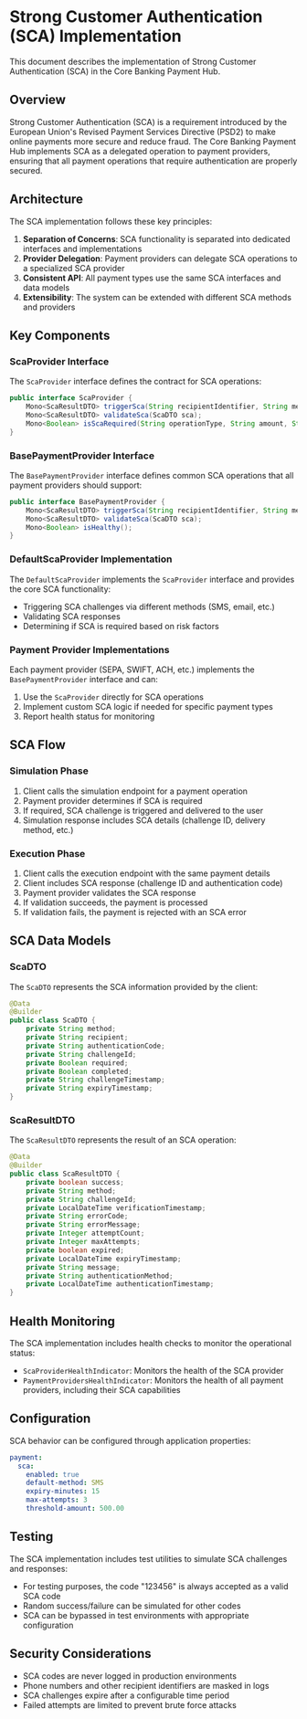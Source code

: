 # Strong Customer Authentication (SCA) Implementation

This document describes the implementation of Strong Customer Authentication (SCA) in the Core Banking Payment Hub.

## Overview

Strong Customer Authentication (SCA) is a requirement introduced by the European Union's Revised Payment Services Directive (PSD2) to make online payments more secure and reduce fraud. The Core Banking Payment Hub implements SCA as a delegated operation to payment providers, ensuring that all payment operations that require authentication are properly secured.

## Architecture

The SCA implementation follows these key principles:

1. **Separation of Concerns**: SCA functionality is separated into dedicated interfaces and implementations
2. **Provider Delegation**: Payment providers can delegate SCA operations to a specialized SCA provider
3. **Consistent API**: All payment types use the same SCA interfaces and data models
4. **Extensibility**: The system can be extended with different SCA methods and providers

## Key Components

### ScaProvider Interface

The `ScaProvider` interface defines the contract for SCA operations:

```java
public interface ScaProvider {
    Mono<ScaResultDTO> triggerSca(String recipientIdentifier, String method, String referenceId);
    Mono<ScaResultDTO> validateSca(ScaDTO sca);
    Mono<Boolean> isScaRequired(String operationType, String amount, String currency, String accountId);
}
```

### BasePaymentProvider Interface

The `BasePaymentProvider` interface defines common SCA operations that all payment providers should support:

```java
public interface BasePaymentProvider {
    Mono<ScaResultDTO> triggerSca(String recipientIdentifier, String method, String referenceId);
    Mono<ScaResultDTO> validateSca(ScaDTO sca);
    Mono<Boolean> isHealthy();
}
```

### DefaultScaProvider Implementation

The `DefaultScaProvider` implements the `ScaProvider` interface and provides the core SCA functionality:

- Triggering SCA challenges via different methods (SMS, email, etc.)
- Validating SCA responses
- Determining if SCA is required based on risk factors

### Payment Provider Implementations

Each payment provider (SEPA, SWIFT, ACH, etc.) implements the `BasePaymentProvider` interface and can:

1. Use the `ScaProvider` directly for SCA operations
2. Implement custom SCA logic if needed for specific payment types
3. Report health status for monitoring

## SCA Flow

### Simulation Phase

1. Client calls the simulation endpoint for a payment operation
2. Payment provider determines if SCA is required
3. If required, SCA challenge is triggered and delivered to the user
4. Simulation response includes SCA details (challenge ID, delivery method, etc.)

### Execution Phase

1. Client calls the execution endpoint with the same payment details
2. Client includes SCA response (challenge ID and authentication code)
3. Payment provider validates the SCA response
4. If validation succeeds, the payment is processed
5. If validation fails, the payment is rejected with an SCA error

## SCA Data Models

### ScaDTO

The `ScaDTO` represents the SCA information provided by the client:

```java
@Data
@Builder
public class ScaDTO {
    private String method;
    private String recipient;
    private String authenticationCode;
    private String challengeId;
    private Boolean required;
    private Boolean completed;
    private String challengeTimestamp;
    private String expiryTimestamp;
}
```

### ScaResultDTO

The `ScaResultDTO` represents the result of an SCA operation:

```java
@Data
@Builder
public class ScaResultDTO {
    private boolean success;
    private String method;
    private String challengeId;
    private LocalDateTime verificationTimestamp;
    private String errorCode;
    private String errorMessage;
    private Integer attemptCount;
    private Integer maxAttempts;
    private boolean expired;
    private LocalDateTime expiryTimestamp;
    private String message;
    private String authenticationMethod;
    private LocalDateTime authenticationTimestamp;
}
```

## Health Monitoring

The SCA implementation includes health checks to monitor the operational status:

- `ScaProviderHealthIndicator`: Monitors the health of the SCA provider
- `PaymentProvidersHealthIndicator`: Monitors the health of all payment providers, including their SCA capabilities

## Configuration

SCA behavior can be configured through application properties:

```yaml
payment:
  sca:
    enabled: true
    default-method: SMS
    expiry-minutes: 15
    max-attempts: 3
    threshold-amount: 500.00
```

## Testing

The SCA implementation includes test utilities to simulate SCA challenges and responses:

- For testing purposes, the code "123456" is always accepted as a valid SCA code
- Random success/failure can be simulated for other codes
- SCA can be bypassed in test environments with appropriate configuration

## Security Considerations

- SCA codes are never logged in production environments
- Phone numbers and other recipient identifiers are masked in logs
- SCA challenges expire after a configurable time period
- Failed attempts are limited to prevent brute force attacks
